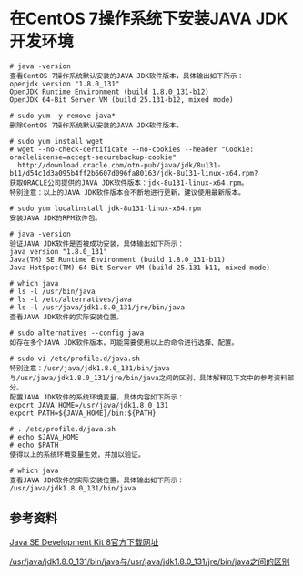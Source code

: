 # 在CentOS 7操作系统下安装JAVA JDK开发环境

```
# java -version
查看CentOS 7操作系统默认安装的JAVA JDK软件版本，具体输出如下所示：
openjdk version "1.8.0_131"
OpenJDK Runtime Environment (build 1.8.0_131-b12)
OpenJDK 64-Bit Server VM (build 25.131-b12, mixed mode)

# sudo yum -y remove java*
删除CentOS 7操作系统默认安装的JAVA JDK软件版本。

# sudo yum install wget
# wget --no-check-certificate --no-cookies --header "Cookie: oraclelicense=accept-securebackup-cookie" 
  http://download.oracle.com/otn-pub/java/jdk/8u131-b11/d54c1d3a095b4ff2b6607d096fa80163/jdk-8u131-linux-x64.rpm?
获取ORACLE公司提供的JAVA JDK软件版本：jdk-8u131-linux-x64.rpm。
特别注意：以上的JAVA JDK软件版本会不断地进行更新，建议使用最新版本。

# sudo yum localinstall jdk-8u131-linux-x64.rpm
安装JAVA JDK的RPM软件包。

# java -version
验证JAVA JDK软件是否被成功安装，具体输出如下所示：
java version "1.8.0_131"
Java(TM) SE Runtime Environment (build 1.8.0_131-b11)
Java HotSpot(TM) 64-Bit Server VM (build 25.131-b11, mixed mode)

# which java
# ls -l /usr/bin/java
# ls -l /etc/alternatives/java
# ls -l /usr/java/jdk1.8.0_131/jre/bin/java
查看JAVA JDK软件的实际安装位置。

# sudo alternatives --config java
如存在多个JAVA JDK软件版本，可能需要使用以上的命令进行选择、配置。

# sudo vi /etc/profile.d/java.sh
特别注意：/usr/java/jdk1.8.0_131/bin/java与/usr/java/jdk1.8.0_131/jre/bin/java之间的区别，具体解释见下文中的参考资料部分。
配置JAVA JDK软件的系统环境变量，具体内容如下所示：
export JAVA_HOME=/usr/java/jdk1.8.0_131
export PATH=${JAVA_HOME}/bin:${PATH}

# . /etc/profile.d/java.sh
# echo $JAVA_HOME
# echo $PATH
使得以上的系统环境变量生效，并加以验证。

# which java
查看JAVA JDK软件的实际安装位置，具体输出如下所示：
/usr/java/jdk1.8.0_131/bin/java
```

## 参考资料

[Java SE Development Kit 8官方下载网址](http://www.oracle.com/technetwork/java/javase/downloads/jdk8-downloads-2133151.html)

[/usr/java/jdk1.8.0_131/bin/java与/usr/java/jdk1.8.0_131/jre/bin/java之间的区别](https://unix.stackexchange.com/questions/134985/whats-the-difference-between-java-located-inside-jdk-bin-and-jdk-jre-bin)
